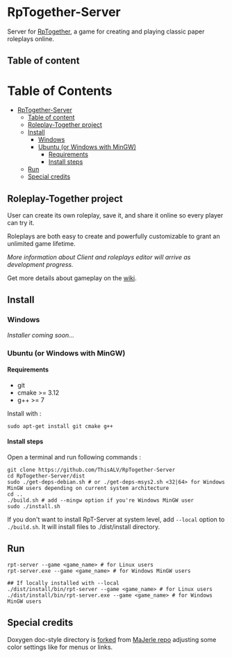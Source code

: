# RpTogether-Server

Server for [RpTogether](#roleplay-together-project), a game for creating and playing classic paper roleplays online.

## Table of content

Table of Contents
=================

* [RpTogether-Server](#rptogether-server)
  * [Table of content](#table-of-content)
  * [Roleplay-Together project](#roleplay-together-project)
  * [Install](#install)
    * [Windows](#windows)
    * [Ubuntu (or Windows with MinGW)](#ubuntu-or-windows-with-mingw)
      * [Requirements](#requirements)
      * [Install steps](#install-steps)
  * [Run](#run)
  * [Special credits](#special-credits)

## Roleplay-Together project

User can create its own roleplay, save it, and share it online so every player can try it.

Roleplays are both easy to create and powerfully customizable to grant an unlimited game lifetime.

*More information about Client and roleplays editor will arrive as development progress.*

Get more details about gameplay on the [wiki](https://github.com/ThisALV/RpTogether-Server/wiki).

## Install

### Windows

*Installer coming soon...*

### Ubuntu (or Windows with MinGW)

#### Requirements

- git
- cmake >= 3.12
- g++ >= 7

Install with :

```shell
sudo apt-get install git cmake g++
```

#### Install steps

Open a terminal and run following commands :

```shell
git clone https://github.com/ThisALV/RpTogether-Server
cd RpTogether-Server/dist
sudo ./get-deps-debian.sh # or ./get-deps-msys2.sh <32|64> for Windows MinGW users depending on current system architecture
cd ..
./build.sh # add --mingw option if you're Windows MinGW user
sudo ./install.sh
```

If you don't want to install RpT-Server at system level, add `--local` option to `./build.sh`.
It will install files to ./dist/install directory.

## Run

```shell
rpt-server --game <game_name> # for Linux users
rpt-server.exe --game <game_name> # for Windows MinGW users

## If locally installed with --local
./dist/install/bin/rpt-server --game <game_name> # for Linux users
./dist/install/bin/rpt-server.exe --game <game_name> # for Windows MinGW users
```

## Special credits

Doxygen doc-style directory is [forked](https://github.com/ThisALV/doxygen-dark-theme) from [MaJerle repo](https://github.com/MaJerle/doxygen-dark-theme) adjusting some color settings like for menus or links.